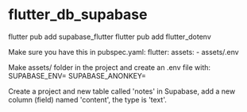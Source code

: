 # flutter_db_supabase

flutter pub add supabase_flutter
flutter pub add flutter_dotenv

Make sure you have this in pubspec.yaml:
flutter:
  assets:
    - assets/.env

Make assets/ folder in the project and create an .env file with:
SUPABASE_ENV=
SUPABASE_ANONKEY=

Create a project and new table called 'notes' in Supabase, add a new column (field) named 'content', the type is 'text'.

